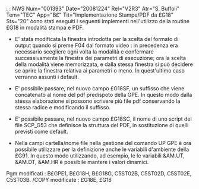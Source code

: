  :  : NWS Num="001393" Date="20081224" Rel="V2R3" Atr="S. Buffoli" Tem="TEC" App="B£" Tit="Implementazione Stampe/PDF da £G18" Sts="20"
òono stati eseguiti i seguenti implementi nell'utilizzo della routine £G18 in modalità stampa e PDF.

- E' stata modificata la finestra introdotta per la scelta del formato di output quando si preme F04
dal formato video :  in precedenza era necessario scegliere ogni volta la modalità e confermare successivamente la finestra dei parametri di esecuzione; ora la scelta della modalità viene memorizzata, e dalla stessa finestra si può decidere se aprire la finestra relativa ai parametri o
meno. In quest'ultimo caso verranno assunti i default.

- E' possibile passare, nel nuovo campo £G18SF, un suffisso che viene concatenato al nome del pdf
predispoto della GPE. In questo modo dalla stessa elaborazione si possono scrivere più file pdf conservando la stessa radice e modificando il suffisso.

- E' possibile passare, nel nuovo campo £G18SC, il nome di uno script del file SCP_G53 che definisce
la struttura del PDF, in sostituzione di quelli previsti come default.

- Nella campi cartella/nome file nella gestione del comando UP GPE è ora possibile utilizzare per la
definizione anche le variabili d'ambiente della £G91. In questo modo utilizzando, ad esempio, le le variabili &AM.UT, &AM.DT, &AM.HR è possibile mantere i valori dinamici.

Pgm modificati :  B£GPE1, B£G18H, B£G18G, C5ST02B, C5ST02D, C5ST02E, C5ST03B.
/COPY modificate :  £G18E, £G18
